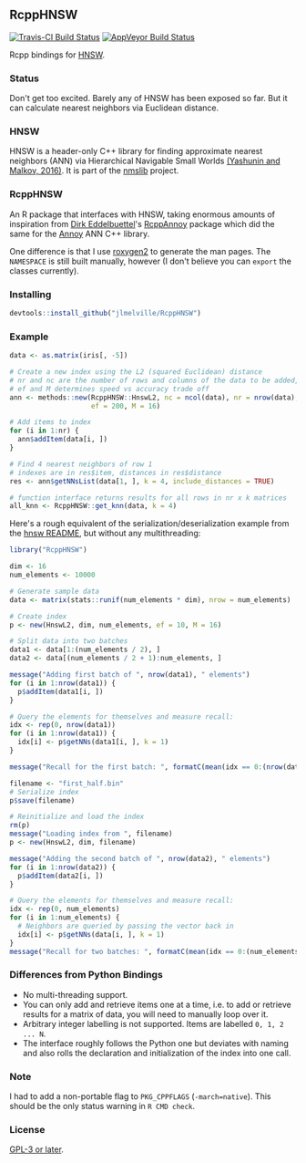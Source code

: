 ## RcppHNSW
[![Travis-CI Build Status](https://travis-ci.org/jlmelville/rcpphnsw.svg?branch=master)](https://travis-ci.org/jlmelville/rcpphnsw)
[![AppVeyor Build Status](https://ci.appveyor.com/api/projects/status/github/jlmelville/rcpphnsw?branch=master&svg=true)](https://ci.appveyor.com/project/jlmelville/rcpphnsw)

Rcpp bindings for [HNSW](https://github.com/nmslib/hnsw).

### Status

Don't get too excited. Barely any of HNSW has been exposed so far. But it can
calculate nearest neighbors via Euclidean distance.

### HNSW

HNSW is a header-only C++ library for finding approximate nearest neighbors
(ANN) via Hierarchical Navigable Small Worlds
[(Yashunin and Malkov, 2016)](https://arxiv.org/abs/1603.09320). 
It is part of the [nmslib](https://github.com/nmslib/nmslib]) project. 

### RcppHNSW

An R package that interfaces with HNSW, taking enormous amounts of inspiration from 
[Dirk Eddelbuettel](https://github.com/eddelbuettel)'s 
[RcppAnnoy](https://github.com/eddelbuettel/rcppannoy) package which did the same for
the [Annoy](https://github.com/spotify/annoy) ANN C++ library. 

One difference is that I use
[roxygen2](https://cran.r-project.org/package=roxygen2) to generate the man
pages. The `NAMESPACE` is still built manually, however (I don't believe you can
`export` the classes currently).

### Installing

```R
devtools::install_github("jlmelville/RcppHNSW")
```

### Example

```R
data <- as.matrix(iris[, -5])

# Create a new index using the L2 (squared Euclidean) distance
# nr and nc are the number of rows and columns of the data to be added, respectively
# ef and M determines speed vs accuracy trade off
ann <- methods::new(RcppHNSW::HnswL2, nc = ncol(data), nr = nrow(data), 
                    ef = 200, M = 16)

# Add items to index
for (i in 1:nr) {
  ann$addItem(data[i, ])
}

# Find 4 nearest neighbors of row 1
# indexes are in res$item, distances in res$distance
res <- ann$getNNsList(data[1, ], k = 4, include_distances = TRUE)

# function interface returns results for all rows in nr x k matrices
all_knn <- RcppHNSW::get_knn(data, k = 4)
```

Here's a rough equivalent of the serialization/deserialization example from
the [hnsw README](https://github.com/nmslib/hnsw#python-bindings-example), but 
without any multithreading:

```R
library("RcppHNSW")

dim <- 16
num_elements <- 10000

# Generate sample data
data <- matrix(stats::runif(num_elements * dim), nrow = num_elements)

# Create index
p <- new(HnswL2, dim, num_elements, ef = 10, M = 16)

# Split data into two batches
data1 <- data[1:(num_elements / 2), ]
data2 <- data[(num_elements / 2 + 1):num_elements, ]

message("Adding first batch of ", nrow(data1), " elements")
for (i in 1:nrow(data1)) {
  p$addItem(data1[i, ])
}

# Query the elements for themselves and measure recall:
idx <- rep(0, nrow(data1))
for (i in 1:nrow(data1)) {
  idx[i] <- p$getNNs(data1[i, ], k = 1)
}

message("Recall for the first batch: ", formatC(mean(idx == 0:(nrow(data1) - 1))))

filename <- "first_half.bin"
# Serialize index
p$save(filename)

# Reinitialize and load the index
rm(p)
message("Loading index from ", filename)
p <- new(HnswL2, dim, filename)

message("Adding the second batch of ", nrow(data2), " elements")
for (i in 1:nrow(data2)) {
  p$addItem(data2[i, ])
}

# Query the elements for themselves and measure recall:
idx <- rep(0, num_elements)
for (i in 1:num_elements) {
  # Neighbors are queried by passing the vector back in
  idx[i] <- p$getNNs(data[i, ], k = 1)
}
message("Recall for two batches: ", formatC(mean(idx == 0:(num_elements - 1))))
```

### Differences from Python Bindings

* No multi-threading support.
* You can only add and retrieve items one at a time, i.e. to add or retrieve
results for a matrix of data, you will need to manually loop over it.
* Arbitrary integer labelling is not supported. Items are labelled 
`0, 1, 2 ... N`.
* The interface roughly follows the Python one but deviates with naming and also
rolls the declaration and initialization of the index into one call.

### Note

I had to add a non-portable flag to `PKG_CPPFLAGS` (`-march=native`). This should be
the only status warning in `R CMD check`.

### License

[GPL-3 or later](https://www.gnu.org/licenses/gpl-3.0.en.html).

